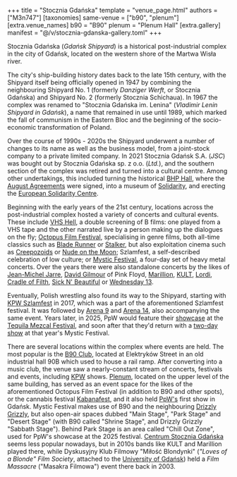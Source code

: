 +++
title = "Stocznia Gdańska"
template = "venue_page.html"
authors = ["M3n747"]
[taxonomies]
same-venue = ["b90", "plenum"]
[extra.venue_names]
b90 = "B90"
plenum = "Plenum Hall"
[extra.gallery]
manifest = "@/v/stocznia-gdanska-gallery.toml"
+++

Stocznia Gdańska (_Gdańsk Shipyard_) is a historical post-industrial complex in the city of Gdańsk, located on the western shore of the Martwa Wisła river.

The city's ship-building history dates back to the late 15th century, with the Shipyard itself being officially opened in 1947 by combining the neighbouring Shipyard No. 1 (formerly _Danziger Werft_, or Stocznia Gdańska) and Shipyard No. 2 (formerly Stocznia Schichaua). In 1967 the complex was renamed to "Stocznia Gdańska im. Lenina" (_Vladimir Lenin Shipyard in Gdańsk_), a name that remained in use until 1989, which marked the fall of communism in the Eastern Bloc and the beginning of the socio-economic transformation of Poland.

Over the course of 1990s - 2020s the Shipyard underwent a number of changes to its name as well as the business model, from a joint-stock company to a private limited company. In 2021 Stocznia Gdańsk&nbsp;S.A. (_JSC_) was bought out by Stocznia Gdańska sp.&nbsp;z&nbsp;o.o. (_Ltd._), and the southern section of the complex was retired and turned into a cultural centre. Among other undertakings, this included turning the historical [BHP Hall][sala-bhp], where the [August Agreements][porozumienia-sierpniowe] were signed, into a museum of [Solidarity][solidarnosc], and erecting the [European Solidarity Centre][ecs].

Beginning with the early years of the 21st century, locations across the post-industrial complex hosted a variety of concerts and cultural events. These include [VHS Hell][vhs-hell], a double screening of B&nbsp;films: one played from a VHS tape and the other narrated live by a person making up the dialogues on the fly; [Octopus Film Festival][octopus], specialising in genre films, both all-time classics such as [Blade Runner][blade-runner] or [Stalker][stalker], but also exploitation cinema such as [Creepozoids][creepozoids] or [Nude on the Moon][nude-on-the-moon]; Szlamfest, a self-described celebration of low culture; or [Mystic Festival][mystic], a four-day set of heavy metal concerts. Over the years there were also standalone concerts by the likes of [Jean-Michel Jarre][jan-michal-gorac], [David Gilmour][dawid-gilmurski] of Pink Floyd, [Marillion][marillion], [KULT][kult], [Lordi][lordi], [Cradle of Filth][kredki], [Sick N' Beautiful][snb] or [Wednesday 13][sroda-13].

Eventually, Polish wrestling also found its way to the Shipyard, starting with [KPW Szlamfest](@/e/kpw/2017-02-04-kpw-szlamfest.md) in 2017, which was a part of the aforementioned Szlamfest festival. It was followed by [Arena 9](@/e/kpw/2018-03-10-kpw-arena-9.md) and [Arena 14](@/e/kpw/2019-06-15-kpw-arena-14.md), also accompanying the same event. Years later, in 2025, PpW would feature their [showcase](@/e/ppw/2025-05-16-ppw-lucha-libre-extravaganza.md) at the [Tequila Mezcal Festival][tequila], and soon after that they'd return with a [two-day show](@/e/ppw/2025-06-05-ppw-mystic-festival.md) at that year's Mystic Festival.

There are several locations within the complex where events are held. The most popular is the [B90 Club][b90], located at Elektryków Street in an old industrial hall 90B which used to house a rail ramp. After converting into a music club, the venue saw a nearly-constant stream of concerts, festivals and events, including [KPW](@/o/kpw.md) shows. [Plenum][plenum], located on the upper level of the same building, has served as an event space for the likes of the aforementioned Octopus Film Festival (in addition to B90 and other spots), or the cannabis festival [Kabanafest][kanaba], and it also held [PpW's](@/o/ppw.md) first show in Gdańsk. Mystic Festival makes use of B90 and the neighbouring [Drizzly Grizzly][drizzly], but also open-air spaces dubbed "Main Stage", "Park Stage" and "Desert Stage" (with B90 called "Shrine Stage", and Drizzly Grizzly "Sabbath Stage"). Behind Park Stage is an area called "Chill Out Zone", used for PpW's showcase at the 2025 festival. [Centrum Stocznia Gdańska][csg] seems less popular nowadays, but in 2010s bands like KULT and Marillion played there, while Dyskusyjny Klub Filmowy "Miłość Blondynki" (_"Loves of a Blonde" Film Society_, attached to the [University of Gdańsk][ug]) held a _Film Massacre_ ("Masakra Filmowa") event there back in 2003.


[sala-bhp]: https://www.salabhp.pl/en/
[porozumienia-sierpniowe]: https://en.wikipedia.org/wiki/Gda%C5%84sk_Agreement
[solidarnosc]: https://en.wikipedia.org/wiki/Solidarity_(Polish_trade_union)
[ecs]: https://en.wikipedia.org/wiki/European_Solidarity_Centre
[vhs-hell]: https://www.facebook.com/vhshell/
[octopus]: https://octopusfilmfestival.com/en/
[blade-runner]: https://en.wikipedia.org/wiki/Blade_Runner
[stalker]: https://en.wikipedia.org/wiki/Stalker_(1979_film)
[creepozoids]: https://en.wikipedia.org/wiki/Creepozoids
[nude-on-the-moon]: https://en.wikipedia.org/wiki/Nude_on_the_Moon
[mystic]: https://www.mysticfestival.pl/en/home/
[jan-michal-gorac]: https://en.wikipedia.org/wiki/Live_from_Gda%C5%84sk_(Koncert_w_Stoczni)
[dawid-gilmurski]: https://en.wikipedia.org/wiki/Live_in_Gda%C5%84sk
[marillion]: https://www.marillion.com/shop/downloads/hotrGdansk.htm
[kult]: https://en.wikipedia.org/wiki/Kult_(band)
[lordi]: https://en.wikipedia.org/wiki/Lordi
[kredki]: https://en.wikipedia.org/wiki/Cradle_of_Filth
[snb]: https://sicknbeautiful.com/
[sroda-13]: https://en.wikipedia.org/wiki/Wednesday_13
[tequila]: https://tequilamezcalfestival.pl
[b90]: https://www.b90.pl/en/homepage/
[plenum]: https://www.plenumspace.com
[kanaba]: https://kanabafest.com
[drizzly]: https://www.drizzlygrizzly.pl/en/strona-glowna-en/
[csg]: https://scg.pl/en
[ug]: https://en.wikipedia.org/wiki/University_of_Gda%C5%84sk
